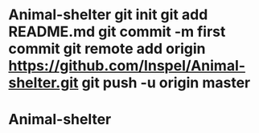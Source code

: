 # Animal-shelter git init git add README.md git commit -m first commit git remote add origin https://github.com/Inspel/Animal-shelter.git git push -u origin master
# Animal-shelter
